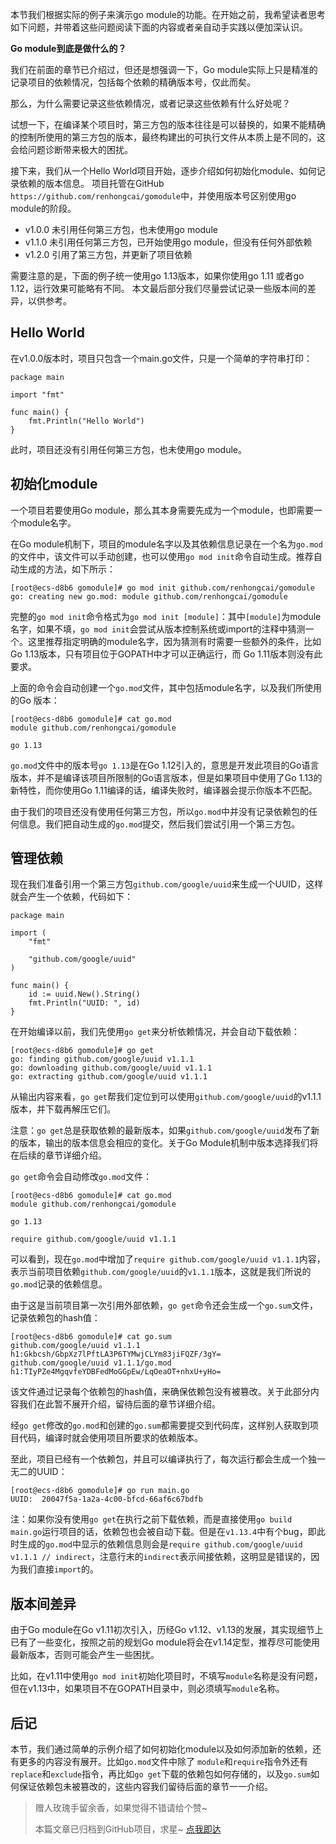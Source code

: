 本节我们根据实际的例子来演示go module的功能。在开始之前，我希望读者思考如下问题，并带着这些问题阅读下面的内容或者亲自动手实践以便加深认识。

**Go module到底是做什么的？**

我们在前面的章节已介绍过，但还是想强调一下，Go module实际上只是精准的记录项目的依赖情况，包括每个依赖的精确版本号，仅此而矣。

那么，为什么需要记录这些依赖情况，或者记录这些依赖有什么好处呢？

试想一下，在编译某个项目时，第三方包的版本往往是可以替换的，如果不能精确的控制所使用的第三方包的版本，最终构建出的可执行文件从本质上是不同的，这会给问题诊断带来极大的困扰。

接下来，我们从一个Hello World项目开始，逐步介绍如何初始化module、如何记录依赖的版本信息。
项目托管在GitHub `https://github.com/renhongcai/gomodule`中，并使用版本号区别使用go module的阶段。
- v1.0.0 未引用任何第三方包，也未使用go module
- v1.1.0 未引用任何第三方包，已开始使用go module，但没有任何外部依赖
- v1.2.0 引用了第三方包，并更新了项目依赖

需要注意的是，下面的例子统一使用go 1.13版本，如果你使用go 1.11 或者go 1.12，运行效果可能略有不同。
本文最后部分我们尽量尝试记录一些版本间的差异，以供参考。

## Hello World
在v1.0.0版本时，项目只包含一个main.go文件，只是一个简单的字符串打印：
```golang
package main

import "fmt"

func main() {
    fmt.Println("Hello World")
}
```
此时，项目还没有引用任何第三方包，也未使用go module。

## 初始化module
一个项目若要使用Go module，那么其本身需要先成为一个module，也即需要一个module名字。

在Go module机制下，项目的module名字以及其依赖信息记录在一个名为`go.mod`的文件中，该文件可以手动创建，也可以使用`go mod init`命令自动生成。推荐自动生成的方法，如下所示：

```
[root@ecs-d8b6 gomodule]# go mod init github.com/renhongcai/gomodule
go: creating new go.mod: module github.com/renhongcai/gomodule
```

完整的`go mod init`命令格式为`go mod init [module]`：其中`[module]`为module名字，如果不填，`go mod init`会尝试从版本控制系统或import的注释中猜测一个。这里推荐指定明确的module名字，因为猜测有时需要一些额外的条件，比如 Go 1.13版本，只有项目位于GOPATH中才可以正确运行，而 Go 1.11版本则没有此要求。

上面的命令会自动创建一个`go.mod`文件，其中包括module名字，以及我们所使用的Go 版本：
```
[root@ecs-d8b6 gomodule]# cat go.mod 
module github.com/renhongcai/gomodule

go 1.13
```
`go.mod`文件中的版本号`go 1.13`是在Go 1.12引入的，意思是开发此项目的Go语言版本，并不是编译该项目所限制的Go语言版本，但是如果项目中使用了Go 1.13的新特性，而你使用Go 1.11编译的话，编译失败时，编译器会提示你版本不匹配。

由于我们的项目还没有使用任何第三方包，所以`go.mod`中并没有记录依赖包的任何信息。我们把自动生成的`go.mod`提交，然后我们尝试引用一个第三方包。

## 管理依赖
现在我们准备引用一个第三方包`github.com/google/uuid`来生成一个UUID，这样就会产生一个依赖，代码如下：
```
package main

import (
	"fmt"

	"github.com/google/uuid"
)

func main() {
	id := uuid.New().String()
	fmt.Println("UUID: ", id)
}

```

在开始编译以前，我们先使用`go get`来分析依赖情况，并会自动下载依赖：
```
[root@ecs-d8b6 gomodule]# go get 
go: finding github.com/google/uuid v1.1.1
go: downloading github.com/google/uuid v1.1.1
go: extracting github.com/google/uuid v1.1.1
```
从输出内容来看，`go get`帮我们定位到可以使用`github.com/google/uuid`的v1.1.1版本，并下载再解压它们。

注意：`go get`总是获取依赖的最新版本，如果`github.com/google/uuid`发布了新的版本，输出的版本信息会相应的变化。关于Go Module机制中版本选择我们将在后续的章节详细介绍。

`go get`命令会自动修改`go.mod`文件：
```
[root@ecs-d8b6 gomodule]# cat go.mod 
module github.com/renhongcai/gomodule

go 1.13

require github.com/google/uuid v1.1.1
```
可以看到，现在`go.mod`中增加了`require github.com/google/uuid v1.1.1`内容，表示当前项目依赖`github.com/google/uuid`的`v1.1.1`版本，这就是我们所说的`go.mod`记录的依赖信息。

由于这是当前项目第一次引用外部依赖，`go get`命令还会生成一个`go.sum`文件，记录依赖包的hash值：
```
[root@ecs-d8b6 gomodule]# cat go.sum 
github.com/google/uuid v1.1.1 h1:Gkbcsh/GbpXz7lPftLA3P6TYMwjCLYm83jiFQZF/3gY=
github.com/google/uuid v1.1.1/go.mod h1:TIyPZe4MgqvfeYDBFedMoGGpEw/LqOeaOT+nhxU+yHo=
```
该文件通过记录每个依赖包的hash值，来确保依赖包没有被篡改。关于此部分内容我们在此暂不展开介绍，留待后面的章节详细介绍。

经`go get`修改的`go.mod`和创建的`go.sum`都需要提交到代码库，这样别人获取到项目代码，编译时就会使用项目所要求的依赖版本。

至此，项目已经有一个依赖包，并且可以编译执行了，每次运行都会生成一个独一无二的UUID：
```
[root@ecs-d8b6 gomodule]# go run main.go
UUID:  20047f5a-1a2a-4c00-bfcd-66af6c67bdfb
```

注：如果你没有使用`go get`在执行之前下载依赖，而是直接使用`go build main.go`运行项目的话，依赖包也会被自动下载。但是在`v1.13.4`中有个bug，即此时生成的`go.mod`中显示的依赖信息则会是`require github.com/google/uuid v1.1.1 // indirect`，注意行末的`indirect`表示间接依赖，这明显是错误的，因为我们直接`import`的。

## 版本间差异
由于Go module在Go v1.11初次引入，历经Go v1.12、v1.13的发展，其实现细节上已有了一些变化，按照之前的规划Go module将会在v1.14定型，推荐尽可能使用最新版本，否则可能会产生一些困扰。

比如，在v1.11中使用`go mod init`初始化项目时，不填写`module`名称是没有问题，但在v1.13中，如果项目不在GOPATH目录中，则必须填写`module`名称。

## 后记
本节，我们通过简单的示例介绍了如何初始化module以及如何添加新的依赖，还有更多的内容没有展开。比如`go.mod`文件中除了 `module`和`require`指令外还有`replace`和`exclude`指令，再比如`go get`下载的依赖包如何存储的，以及`go.sum`如何保证依赖包未被篡改的，这些内容我们留待后面的章节一一介绍。

> 赠人玫瑰手留余香，如果觉得不错请给个赞~
> 
> 本篇文章已归档到GitHub项目，求星~ [点我即达](https://github.com/RainbowMango/GoExpertProgramming)